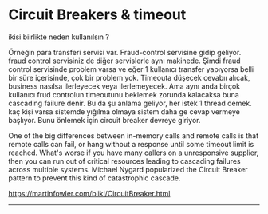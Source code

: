# Circuit Breakers & timeout

ikisi biirlikte neden kullanılsın ? 

Örneğin para transferi servisi var. Fraud-control servisine gidip geliyor. fraud control servisiniz de diğer servislerle aynı makinede. Şimdi fraud control servisinde problem varsa ve  eğer 1 kullanıcı transfer yapıyorsa belli bir süre içerisinde, çok bir problem yok. Timeouta düşecek cevabıı alıcak, business nasılsa ilerleyecek veya ilerlemeyecek. Ama aynı anda birçok kullanıcı frud controlun timeoutunu beklemek zorunda kalacaksa buna cascading failure denir. Bu da şu anlama geliyor, her istek 1 thread demek. kaç kişi varsa sistemde yığılma olmaya sistem daha ge cevap vermeye başlıyor. Bunu önlemek için circuit breaker devreye giriyor. 


One of the big differences between in-memory calls and remote calls is that remote calls can fail, or hang without a response until some timeout limit is reached. What's worse if you have many callers on a unresponsive supplier, then you can run out of critical resources leading to cascading failures across multiple systems. Michael Nygard popularized the Circuit Breaker pattern to prevent this kind of catastrophic cascade.

https://martinfowler.com/bliki/CircuitBreaker.html

-----
